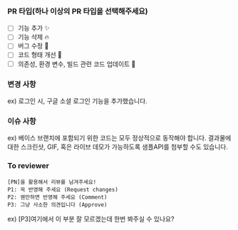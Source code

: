 ### PR 타입(하나 이상의 PR 타입을 선택해주세요)
- [ ] 기능 추가 ✨
- [ ] 기능 삭제 🔥
- [ ] 버그 수정 🐛
- [ ] 코드 형태 개선 🎨
- [ ] 의존성, 환경 변수, 빌드 관련 코드 업데이트 🔨

### 변경 사항
ex) 로그인 시, 구글 소셜 로그인 기능을 추가했습니다.

### 이슈 사항
ex) 베이스 브랜치에 포함되기 위한 코드는 모두 정상적으로 동작해야 합니다. 결과물에 대한 스크린샷, GIF, 혹은 라이브 데모가 가능하도록 샘플API를 첨부할 수도 있습니다.

### To reviewer
```
[PN]을 활용해서 리뷰를 남겨주세요!
P1: 꼭 반영해 주세요 (Request changes)
P2: 웬만하면 반영해 주세요 (Comment)
P3: 그냥 사소한 의견입니다 (Approve)
```
ex) [P3]여기에서 이 부분 잘 모르겠는데 한번 봐주실 수 있나요?


